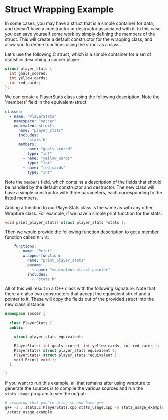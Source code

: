 # Struct Wrapping Example

In some cases, you may have a struct that is a simple container for data, and
doesn't have a constructor or destructor associated with it. In this case you
can save yourself some work by simply defining the members of the struct. This
will create a default constructor for the wrapping class, and allow you to
define functions using the struct as a class.

Let's use the following C struct, which is a simple container for a set of
statistics describing a soccer player:

```c
struct player_stats {
  int goals_scored;
  int yellow_cards;
  int red_cards;
};
```

We can create a PlayerStats class using the following description. Note the
'members' field in the equivalent-struct:

```yaml
classes:
  - name: "PlayerStats"
    namespace: "soccer"
    equivalent-struct:
      name: "player_stats"
      includes:
        - "stats.h"
      members:
        - name: "goals_scored"
          type: "int"
        - name: "yellow_cards"
          type: "int"
        - name: "red_cards"
          type: "int"
```

Note the `members` field, which contains a description of the fields that should
be handled by the default constructor and destructor. The new class will have a
simple constructor with three parameters, each corresponding to the listed
members.

Adding a function to our PlayerStats class is the same as with any other
Wrapture class. For example, if we have a simple print function for the stats:

```c
void print_player_stats( struct player_stats *stats );
```

Then we would provide the following function description to get a member
function called `Print`:

```yaml
    functions:
      - name: "Print"
        wrapped-function:
          name: "print_player_stats"
          params:
            - name: "equivalent-struct-pointer"
          includes:
            - "stats.h"
```

All of this will result in a C++ class with the following signature. Note that
there are also two constructors that accept the equivalent struct and a pointer
to it. These will copy the fields out of the provided struct into the new class
instance.

```cpp
namespace soccer {

  class PlayerStats {
  public:

    struct player_stats equivalent;

    PlayerStats( int goals_scored, int yellow_cards, int red_cards );
    PlayerStats( struct player_stats equivalent );
    PlayerStats( struct player_stats *equivalent );
    void Print( void );
  };

}
```

If you want to run this example, all that remains after using wrapture to
generate the sources is to compile the various sources and run the `stats_usage`
program to see the output:

```sh
# assuming that you're using sh and have g++
g++ -I . stats.c PlayerStats.cpp stats_usage.cpp -o stats_usage_example
./stats_usage_example
```
